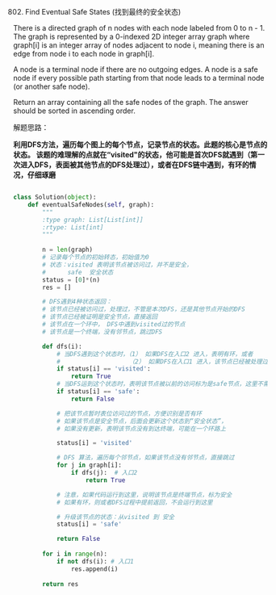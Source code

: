 802. Find Eventual Safe States (找到最终的安全状态)

There is a directed graph of n nodes with each node labeled from 0 to n - 1. The graph is represented by a 0-indexed 2D integer array graph where graph[i] is an integer array of nodes adjacent to node i, meaning there is an edge from node i to each node in graph[i].

A node is a terminal node if there are no outgoing edges. A node is a safe node if every possible path starting from that node leads to a terminal node (or another safe node).

Return an array containing all the safe nodes of the graph. The answer should be sorted in ascending order.

解题思路：

**利用DFS方法，遍历每个图上的每个节点，记录节点的状态。此题的核心是节点的状态。
该题的难理解的点就在“visited"的状态，他可能是首次DFS就遇到（第一次进入DFS，表面被其他节点的DFS处理过），或者在DFS链中遇到，有环的情况，仔细琢磨**

```python

class Solution(object):
    def eventualSafeNodes(self, graph):
        """
        :type graph: List[List[int]]
        :rtype: List[int]
        """
        
        n = len(graph)
        # 记录每个节点的初始转态，初始值为0
        # 状态：visited 表明该节点被访问过，并不是安全，
        #      safe  安全状态
        status = [0]*(n)
        res = []

        # DFS遇到4种状态返回：
        # 该节点已经被访问过，处理过，不管是本次DFS，还是其他节点开始的DFS
        # 该节点已经被证明是安全节点，直接返回
        # 该节点在一个环中， DFS中遇到visited过的节点
        # 该节点是一个终端，没有邻节点，跳过DFS

        def dfs(i):
            # 当DFS遇到这个状态时，（1） 如果DFS在入口2 进入，表明有环，或者
            #                   （2） 如果DFS在入口1 进入，该节点已经被处理过，不需要进一步重复处理，直接返回
            if status[i] == 'visited':
                return True
            # 当DFS运到这个状态时，表明该节点被以前的访问标为是safe节点，这里不需要重复处理，直接返回安全状态
            if status[i] == 'safe':
                return False

            # 把该节点暂时表位访问过的节点，方便识别是否有环
            # 如果该节点是安全节点，后面会更新这个状态到“安全状态”，
            # 如果没有更新，表明该节点没有到达终端，可能在一个环路上

            status[i] = 'visited'

            # DFS 算法，遍历每个邻节点，如果该节点没有邻节点，直接跳过
            for j in graph[i]:
                if dfs(j):  # 入口2
                    return True

            # 注意，如果代码运行到这里，说明该节点是终端节点，标为安全
            # 如果有环，则或者DFS过程中提前返回，不会运行到这里

            # 升级该节点的状态：从visited 到 安全
            status[i] = 'safe'

            return False
        
        for i in range(n):
            if not dfs(i): # 入口1
                res.append(i)
        
        return res

```
